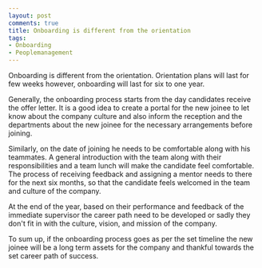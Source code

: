 ```yaml
---
layout: post
comments: true
title: Onboarding is different from the orientation
tags:
- Onboarding
- Peoplemanagement
---
```


Onboarding is different from the orientation. Orientation plans will last for few weeks however, onboarding will last for six to one year.

Generally, the onboarding process starts from the day candidates receive the offer letter. It is a good idea to create a portal for the new joinee to let know about the company culture and also inform the reception and the departments about the new joinee for the necessary arrangements before joining. 

Similarly, on the date of joining he needs to be comfortable along with his teammates. A general introduction with the team along with their responsibilities and a team lunch will make the candidate feel comfortable. The process of receiving feedback and assigning a mentor needs to there for the next six months, so that the candidate feels welcomed in the team and culture of the company. 

At the end of the year, based on their performance and feedback of the immediate supervisor the career path need to be developed or sadly they don't fit in with the culture, vision, and mission of the company.

To sum up, if the onboarding process goes as per the set timeline the new joinee will be a long term assets for the company and thankful towards the set career path of success.
